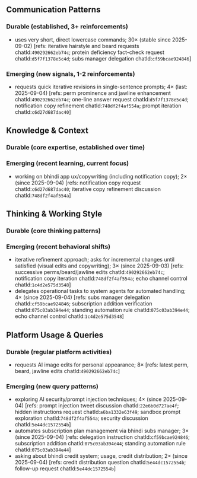 ## Communication Patterns
### Durable (established, 3+ reinforcements)
- uses very short, direct lowercase commands; 30× (stable since 2025-09-02) [refs: iterative hairstyle and beard requests chatId:`490292662eb74c`; protein deficiency fact-check request chatId:`d5f7f1378e5c4d`; subs manager delegation chatId:`cf59bcae924846`]

### Emerging (new signals, 1-2 reinforcements)
- requests quick iterative revisions in single-sentence prompts; 4× (last: 2025-09-04) [refs: perm prominence and jawline enhancement chatId:`490292662eb74c`; one-line answer request chatId:`d5f7f1378e5c4d`; notification copy refinement chatId:`748df2f4af554a`; prompt iteration chatId:`c6d27d687dac40`]

## Knowledge & Context
### Durable (core expertise, established over time)

### Emerging (recent learning, current focus)
- working on bhindi app ux/copywriting (including notification copy); 2× (since 2025-09-04) [refs: notification copy request chatId:`c6d27d687dac40`; iterative copy refinement discussion chatId:`748df2f4af554a`]

## Thinking & Working Style
### Durable (core thinking patterns)

### Emerging (recent behavioral shifts)
- iterative refinement approach; asks for incremental changes until satisfied (visual edits and copywriting); 3× (since 2025-09-03) [refs: successive perms/beard/jawline edits chatId:`490292662eb74c`; notification copy iteration chatId:`748df2f4af554a`; echo channel control chatId:`1c4d2e575d3548`]
- delegates operational tasks to system agents for automated handling; 4× (since 2025-09-04) [refs: subs manager delegation chatId:`cf59bcae924846`; subscription addition verification chatId:`075c03ab394e44`; standing automation rule chatId:`075c03ab394e44`; echo channel control chatId:`1c4d2e575d3548`]

## Platform Usage & Queries
### Durable (regular platform activities)
- requests AI image edits for personal appearance; 8× [refs: latest perm, beard, jawline edits chatId:`490292662eb74c`]

### Emerging (new query patterns)
- exploring AI security/prompt injection techniques; 4× (since 2025-09-04) [refs: prompt injection tweet discussion chatId:`22e6b0d727ae4f`; hidden instructions request chatId:`a6ba1332e63f49`; sandbox prompt exploration chatId:`748df2f4af554a`; security discussion chatId:`5e44dc1572554b`]
- automates subscription plan management via bhindi subs manager; 3× (since 2025-09-04) [refs: delegation instruction chatId:`cf59bcae924846`; subscription addition chatId:`075c03ab394e44`; standing automation rule chatId:`075c03ab394e44`]
- asking about bhindi credit system; usage, credit distribution; 2× (since 2025-09-04) [refs: credit distribution question chatId:`5e44dc1572554b`; follow-up request chatId:`5e44dc1572554b`]